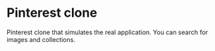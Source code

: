 # Pinterest clone
Pinterest clone that simulates the real application. You can search for images and collections.
